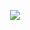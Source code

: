<p align="center">
     <a href="https://discord.gg/winter"><img src="https://discord.com/api/guilds/751586286527316029/widget.png"/></a>
</p>
